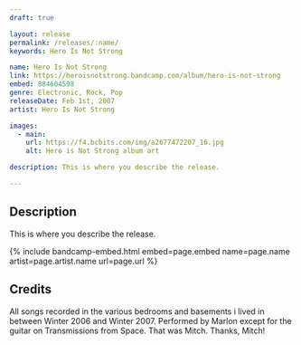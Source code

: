 ```yaml
---
draft: true

layout: release
permalink: /releases/:name/
keywords: Hero Is Not Strong

name: Hero Is Not Strong
link: https://heroisnotstrong.bandcamp.com/album/hero-is-not-strong
embed: 884604598
genre: Electronic, Rock, Pop
releaseDate: Feb 1st, 2007
artist: Hero Is Not Strong

images:
  - main:
    url: https://f4.bcbits.com/img/a2677472207_16.jpg
    alt: Hero is Not Strong album art

description: This is where you describe the release.

---
```


## Description

<p>This is where you describe the release.</p>

<p></p>

{% include bandcamp-embed.html
  embed=page.embed
  name=page.name
  artist=page.artist.name
  url=page.url
%}

## Credits

<p>All songs recorded in the various bedrooms and basements i lived in between Winter 2006 and Winter 2007. Performed by Marlon except for the guitar on Transmissions from Space. That was Mitch. Thanks, Mitch!</p>

